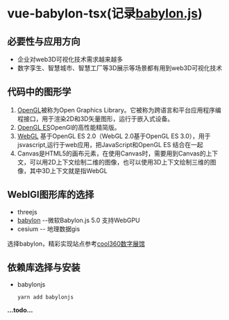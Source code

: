 # vue-babylon-tsx(记录[babylon.js](https://www.babylonjs.com/))

## 必要性与应用方向
- 企业对web3D可视化技术需求越来越多
- 数字孪生、智慧城市、智慧工厂等3D展示等场景都有用到web3D可视化技术

## 代码中的图形学
1. [OpenGL](https://www.opengl.org/)被称为Open Graphics Library。它被称为跨语言和平台应用程序编程接口，用于渲染2D和3D矢量图形，运行于嵌入式设备。
2. [OpenGL ES](https://www.khronos.org/opengles/)OpenGl的高性能精简版。
3. [WebGL](https://developer.mozilla.org) 基于OpenGL ES 2.0（WebGL 2.0基于OpenGL ES 3.0），用于jsvascript,运行于web应用，把JavaScript和OpenGL ES 结合在一起
4. Canvas是HTML5的画布元素，在使用Canvas时，需要用到Canvas的上下文，可以用2D上下文绘制二维的图像，也可以使用3D上下文绘制三维的图像，其中3D上下文就是指WebGL

## WeblGl图形库的选择
- threejs
- [babylon](https://www.babylonjs.com/) --微软Babylon.js 5.0 支持WebGPU
- cesium -- 地理数据gis

选择babylon，精彩实现站点参考[cool360数字展馆](http://www.cool360.com/)

## 依赖库选择与安装
- babylonjs
    ```
    yarn add babylonjs
    ```
**...todo...**
